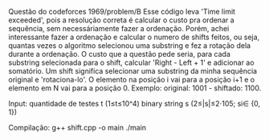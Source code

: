Questão do codeforces 1969/problem/B
Esse código leva 'Time limit exceeded', pois a resolução correta é calcular o custo pra ordenar a sequência, sem necessáriamente fazer a ordenação. Porém, achei interessante fazer a ordenação e calcular o numero de shifts feitos, ou seja,
quantas vezes o algoritmo selecionou uma substring e fez a rotação dela durante a ordenação. O custo que a questão pede seria, para cada substring selecionada para o shift, calcular 'Right - Left + 1' e adicionar ao somatório.
Um shift significa selecionar uma substring da minha sequência original e 'rotaciona-lo'. O elemento na posição i vai para a posição i+1 e o elemento em N vai para a posição 0. 
Exemplo:
  original: 1001 - shiftado: 1100.

Input: 
  quantidade de testes t (1≤t≤10^4)
  binary string s (2≤|s|≤2⋅105; si∈ {0, 1})

Compilação:
  g++ shift.cpp -o main
  ./main
